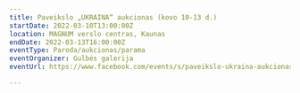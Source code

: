 ```yaml
---
title: Paveikslo „UKRAINA“ aukcionas (kovo 10-13 d.)
startDate: 2022-03-10T13:00:00Z
location: MAGNUM verslo centras, Kaunas
endDate: 2022-03-13T16:00:00Z
eventType: Paroda/aukcionas/parama
eventOrganizer: Gulbės galerija
eventUrl: https://www.facebook.com/events/s/paveikslo-ukraina-aukcionas/373057561333439/

---
```

